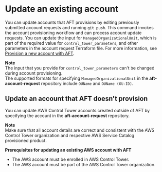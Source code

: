 # Update an existing account<a name="aft-update-account"></a>

 You can update accounts that AFT provisions by editing previously submitted account requests and running `git push`\. This command invokes the account provisioning workflow and can process account update requests\. You can update the input for `ManagedOrganizationalUnit`, which is part of the required value for `control_tower_parameters`, and other parameters in the account request Terraform file\. For more information, see [Provision a new account with AFT](https://docs.aws.amazon.com/controltower/latest/userguide/aft-provision-account.html)\. 

**Note**  
 The input that you provide for `control_tower_parameters` can't be changed during account provisioning\.   
 The supported formats for specifying `ManagedOrganizationalUnit` in the **aft\-account\-request** repository include `OUName` and `OUName (OU-ID)`\. 

## Update an account that AFT doesn't provision<a name="aft-update-account-not-provision"></a>

 You can update AWS Control Tower accounts created outside of AFT by specifying the account in the **aft\-account\-request** repository\. 

**Note**  
 Make sure that all account details are correct and consistent with the AWS Control Tower organization and respective AWS Service Catalog provisioned product\. 

**Prerequisites for updating an existing AWS account with AFT**
+  The AWS account must be enrolled in AWS Control Tower\. 
+  The AWS account must be part of the AWS Control Tower organization\. 